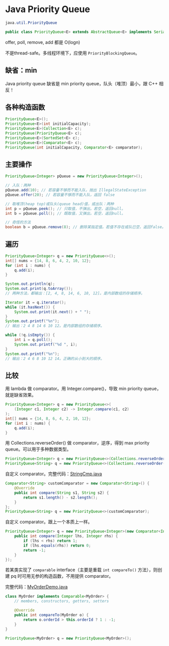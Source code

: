 # Java Priority Queue

```java
java.util.PriorityQueue

public class PriorityQueue<E> extends AbstractQueue<E> implements Serializable
```

offer, poll, remove, add 都是 O(logn)

不是thread-safe。多线程环境下，应使用 `PriorityBlockingQueue`。

## 缺省：min

Java priority queue 缺省是 min priority queue，队头（堆顶）最小，跟 C++ 相反！

## 各种构造函数

```java
PriorityQueue<E>();
PriorityQueue<E>(int initialCapacity);
PriorityQueue<E>(Collection<E> c);
PriorityQueue(PriorityQueue<E> c);
PriorityQueue<E>(SortedSet<E> c);
PriorityQueue<E>(Comparator<E> c);
PriorityQueue(int initialCapacity, Comparator<E> comparator);
```

## 主要操作

```java
PriorityQueue<Integer> pQueue = new PriorityQueue<Integer>();

// 入队：两种
pQueue.add(10); // 若容量不够而不能入队，抛出 IllegalStateException
pQueue.offer(20); // 若容量不够而不能入队，返回 false

// 取堆顶(heap top)或队头(queue head)值，或出队：两种
int p = pQueue.peek(); // 只取值，不弹出。若空，返回null。
int b = pQueue.poll(); // 既取值，又弹出。若空，返回null。

// 奇怪的方法
boolean b = pQueue.remove(8); // 删除某指定值。若值不存在或队已空，返回false。
```

## 遍历

```java
PriorityQueue<Integer> q = new PriorityQueue<>();
int[] nums = {14, 8, 6, 4, 2, 10, 12};
for (int i : nums) {
    q.add(i);
}

System.out.println(q);
System.out.print(q.toArray());
// 两种方法，都输出：[2, 4, 8, 14, 6, 10, 12]。是内部数组的存储顺序。

Iterator it = q.iterator();
while (it.hasNext()) {
    System.out.print(it.next() + " ");
}
System.out.printf("%n");
// 输出：2 4 8 14 6 10 12。是内部数组的存储顺序。

while (!q.isEmpty()) {
    int i = q.poll();
    System.out.printf("%d ", i);
}
System.out.printf("%n");
// 输出：2 4 6 8 10 12 14。正确的从小到大的顺序。
```

## 比较
用 lambda 做 comparator。用 Integer.compare()，导致 min priority queue，就是缺省效果。
```java
PriorityQueue<Integer> q = new PriorityQueue<>(
    (Integer c1, Integer c2) -> Integer.compare(c1, c2)
);
int[] nums = {14, 8, 6, 4, 2, 10, 12};
for (int i : nums) {
    q.add(i);
}
```

用 Collections.reverseOrder() 做 comparator，逆序，得到 max priority queue。可以用于多种数据类型。

```java
PriorityQueue<Integer> q = new PriorityQueue<>(Collections.reverseOrder());
PriorityQueue<String> q = new PriorityQueue<>(Collections.reverseOrder());
```

自定义 comparator。完整代码：[StringCmp.java](code/StringCmp.java)

```java
Comparator<String> customComparator = new Comparator<String>() {
    @Override
    public int compare(String s1, String s2) {
        return s1.length() - s2.length();
    }
};
PriorityQueue<String> q = new PriorityQueue<>(customComparator);
```


自定义 comparator。跟上一个本质上一样。

```java
PriorityQueue<Integer> q = new PriorityQueue<Integer>(new Comparator<Integer>() {
    public int compare(Integer lhs, Integer rhs) {
        if (lhs < rhs) return 1;
        if (lhs.equals(rhs)) return 0;
        return -1;
    }
});
```

若某类实现了 `comparable` interface（主要是重载 `int compareTo()` 方法），则创建 pq 时可用无参的构造函数，不用提供 comparator。

完整代码：[MyOrderDemo.java](code/MyOrderDemo.java)

```java
class MyOrder implements Comparable<MyOrder> {
    // members, constructors, getters, setters

    @Override
    public int compareTo(MyOrder o) {
        return o.orderId > this.orderId ? 1 : -1;
    }
}

PriorityQueue<MyOrder> q = new PriorityQueue<MyOrder>();
```


